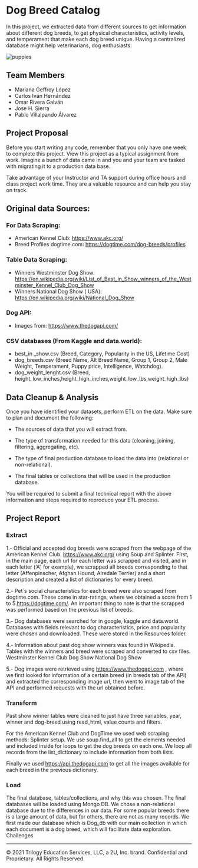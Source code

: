 # Dog Breed Catalog 


In this project, we extracted data from different sources to get information about different dog breeds, to get physical characteristics, activity levels, and temperament that make each dog breed unique. Having a centralized database might help veterinarians, dog enthusiasts.


![puppies](https://user-images.githubusercontent.com/80076539/121785148-20b94100-cb86-11eb-9e40-671d93426109.jpg)

## Team Members

* Mariana Geffroy López 
* Carlos Iván Hernández 
* Omar Rivera Galván
* Jose H. Sierra 
* Pablo Villalpando Álvarez

## Project Proposal

Before you start writing any code, remember that you only have one week to complete this project. View this project as a typical assignment from work. Imagine a bunch of data came in and you and your team are tasked with migrating it to a production data base.

Take advantage of your Instructor and TA support during office hours and class project work time. They are a valuable resource and can help you stay on track.

## Original data Sources: 

### For Data Scraping:

* American Kennel Club: https://www.akc.org/
* Breed Profiles dogtime.com: https://dogtime.com/dog-breeds/profiles

### Table Data Scraping: 

* Winners Westminster Dog Show: https://en.wikipedia.org/wiki/List_of_Best_in_Show_winners_of_the_Westminster_Kennel_Club_Dog_Show
* Winners National Dog Show ( USA): https://en.wikipedia.org/wiki/National_Dog_Show

### Dog API: 

* Images from: https://www.thedogapi.com/

### CSV databases (From Kaggle and data.world): 

* best_in _show.csv (Breed, Category, Popularity in the US, Lifetime Cost)
* dog_breeds.csv (Breed Name, Alt Breed Name, Group 1, Group 2, Male Weight, Temperament, Puppy price, Intelligence, Watchdog). 
* dog_weight_lenght.csv (Breed, height_low_inches,height_high_inches,weight_low_lbs,weight_high_lbs)


## Data Cleanup & Analysis

Once you have identified your datasets, perform ETL on the data. Make sure to plan and document the following:

* The sources of data that you will extract from.

* The type of transformation needed for this data (cleaning, joining, filtering, aggregating, etc).

* The type of final production database to load the data into (relational or non-relational).

* The final tables or collections that will be used in the production database.

You will be required to submit a final technical report with the above information and steps required to reproduce your ETL process.

## Project Report

### Extract

1.- Official and accepted dog breeds were scraped from the webpage of the American Kennel Club. https://www.akc.org/ using Soup and Splinter. First, in the main page, each url for each letter was scrapped and visited, and in each letter (‘A’, for example), we scrapped all breeds corresponding to that letter (Affenpinscher, Afghan Hound, Airedale Terrier) and a short description and created a list of dictionaries for every breed.

2.- Pet´s social characteristics for each breed were also scraped from dogtime.com. These come in star-ratings, where we obtained a score from 1 to 5.https://dogtime.com/. An important thing to note is that the scrapped was performed based on the previous list of breeds. 

3.- Dog databases were searched for in google, kaggle and data.world. Databases with fields relevant to dog characteristics, price and popularity were chosen and downloaded. These were stored in the Resources folder.  

4.- Information about past dog show winners was found in Wikipedia. Tables with the winners and breed were scraped and converted to csv files. 
Westminster Kennel Club Dog Show 
National Dog Show


5.- Dog images were retrieved using https://www.thedogapi.com , where we first looked for information of a certain breed (in breeds tab of the API) and extracted the corresponding image url, then went to image tab of the API and performed requests with the url obtained before.

### Transform

Past show winner tables were cleaned to just have three variables,  year, winner and dog-breed using read_html, value counts and filters.

For the American Kennel Club and DogTime we used web scraping methods:
Splinter setup.
We use soup.find_all to get the elements needed and included inside for loops to get the dog breeds on each one.
We loop all records from the list_dictionary to include information from both lists.

Finally we used https://api.thedogapi.com to get all the images available for each breed in the previous dictionary.

### Load

The final database, tables/collections, and why this was chosen.
The final databases will be loaded using Mongo DB. 
We chose a non-relational database due to the differences in our data. For some  popular breeds there is a large amount of data, but for others, there are not as many records. 
We first made our database which is Dog_db with our main collection in which each document is a dog breed, which will facilitate data exploration. 
Challenges 


- - -

© 2021 Trilogy Education Services, LLC, a 2U, Inc. brand. Confidential and Proprietary. All Rights Reserved.

